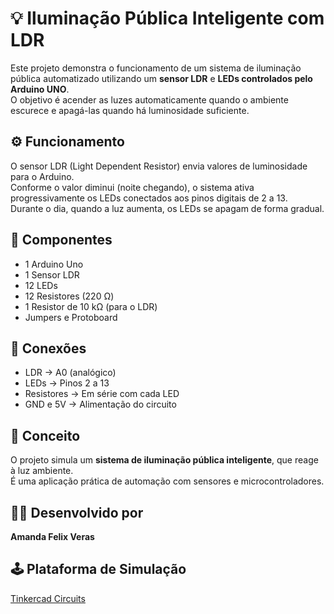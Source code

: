 # 💡 Iluminação Pública Inteligente com LDR

Este projeto demonstra o funcionamento de um sistema de iluminação pública automatizado utilizando um **sensor LDR** e **LEDs controlados pelo Arduino UNO**.  
O objetivo é acender as luzes automaticamente quando o ambiente escurece e apagá-las quando há luminosidade suficiente.

## ⚙️ Funcionamento
O sensor LDR (Light Dependent Resistor) envia valores de luminosidade para o Arduino.  
Conforme o valor diminui (noite chegando), o sistema ativa progressivamente os LEDs conectados aos pinos digitais de 2 a 13.  
Durante o dia, quando a luz aumenta, os LEDs se apagam de forma gradual.

## 🔩 Componentes
- 1 Arduino Uno  
- 1 Sensor LDR  
- 12 LEDs  
- 12 Resistores (220 Ω)  
- 1 Resistor de 10 kΩ (para o LDR)  
- Jumpers e Protoboard  

## 🔌 Conexões
- LDR → A0 (analógico)  
- LEDs → Pinos 2 a 13  
- Resistores → Em série com cada LED  
- GND e 5V → Alimentação do circuito  

## 🧠 Conceito
O projeto simula um **sistema de iluminação pública inteligente**, que reage à luz ambiente.  
É uma aplicação prática de automação com sensores e microcontroladores.

## 👩‍💻 Desenvolvido por
**Amanda Felix Veras**

## 🕹️ Plataforma de Simulação
[Tinkercad Circuits](https://www.tinkercad.com/)
